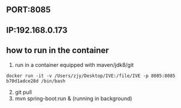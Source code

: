 ## PORT:8085
## IP:192.168.0.173

## how to run in the container
1. run in a container equipped with maven/jdk8/git
```shell
docker run -it -v /Users/zjy/Desktop/IVE:/file/IVE -p 8085:8085 b70d1adce28d /bin/bash
```
2. git pull
3. mvn spring-boot:run & (running in background)
